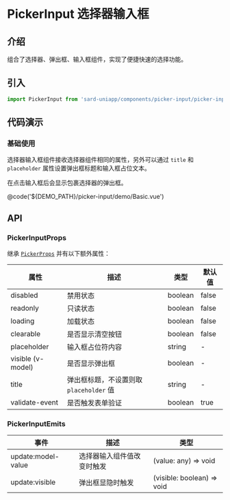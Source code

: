 # PickerInput 选择器输入框

## 介绍

组合了选择器、弹出框、输入框组件，实现了便捷快速的选择功能。

## 引入

```ts
import PickerInput from 'sard-uniapp/components/picker-input/picker-input.vue'
```

## 代码演示

### 基础使用

选择器输入框组件接收选择器组件相同的属性，另外可以通过 `title` 和 `placeholder` 属性设置弹出框标题和输入框占位文本。

在点击输入框后会显示包裹选择器的弹出框。

@code('${DEMO_PATH}/picker-input/demo/Basic.vue')

## API

### PickerInputProps

继承 [`PickerProps`](./#/components/picker#PickerProps) 并有以下额外属性：

| 属性              | 描述                                    | 类型    | 默认值 |
| ----------------- | --------------------------------------- | ------- | ------ |
| disabled          | 禁用状态                                | boolean | false  |
| readonly          | 只读状态                                | boolean | false  |
| loading           | 加载状态                                | boolean | false  |
| clearable         | 是否显示清空按钮                        | boolean | false  |
| placeholder       | 输入框占位符内容                        | string  | -      |
| visible (v-model) | 是否显示弹出框                          | boolean | -      |
| title             | 弹出框标题，不设置则取 `placeholder` 值 | string  | -      |
| validate-event    | 是否触发表单验证                        | boolean | true   |

### PickerInputEmits

| 事件               | 描述                       | 类型                       |
| ------------------ | -------------------------- | -------------------------- |
| update:model-value | 选择器输入组件值改变时触发 | (value: any) => void       |
| update:visible     | 弹出框显隐时触发           | (visible: boolean) => void |
